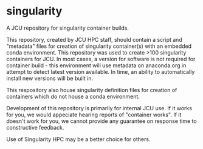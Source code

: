 # singularity
A JCU repository for singularity container builds.

This repository, created by JCU HPC staff, should contain a script and
"metadata" files for creation of singularity container(s) with an
embedded conda environment.  This repository was used to create >100
singularity containers for JCU.  In most cases, a version for software
is not required for container build - this environment will use metadata
on anaconda.org in attempt to detect latest version available.  In time,
an ability to automatically install new versions will be built in.

This respository also house singularity definition files for creation
of containers which do not house a conda environment.

Development of this repository is primarily for internal JCU use.  If
it works for you, we would appeciate hearing reports of "container
works".  If it doesn't work for you, we cannot provide any guarantee
on response time to constructive feedback.

Use of Singularity HPC may be a better choice for others.
